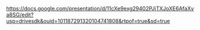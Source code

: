 https://docs.google.com/presentation/d/11cXe9exg29402PJjTXJoXE6AfaXva8SG/edit?usp=drivesdk&ouid=101187291320104741808&rtpof=true&sd=true
